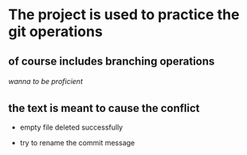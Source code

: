 # **The project is used to practice the git operations**

## of course includes branching operations

###### wanna to be proficient

## the text is meant to cause the conflict

* empty file deleted successfully

* try to rename the commit message

